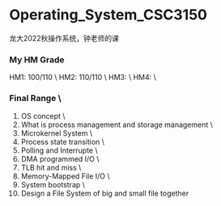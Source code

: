 # Operating_System_CSC3150
龙大2022秋操作系统，钟老师的课
### My HM Grade
  HM1: 100/110 \ 
  HM2: 110/110 \ 
  HM3: \ 
  HM4: \ 
### Final Range \ 
1. OS concept \ 
2. What is process management and storage management \ 
3. Microkernel System \ 
4. Process state transition \ 
5. Polling and Interrupte \ 
6. DMA programmed I/O \ 
7. TLB hit and miss \ 
8. Memory-Mapped File I/O \ 
9. System bootstrap \ 
10. Design a File System of big and small file together  
